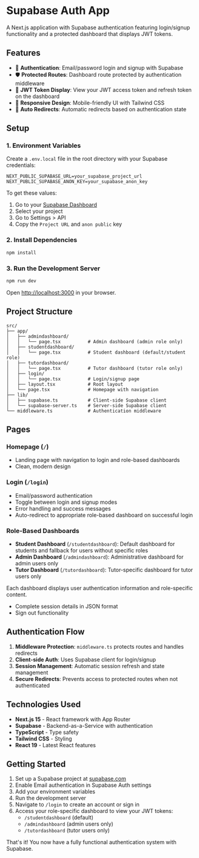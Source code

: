 # Supabase Auth App

A Next.js application with Supabase authentication featuring login/signup functionality and a protected dashboard that displays JWT tokens.

## Features

- 🔐 **Authentication**: Email/password login and signup with Supabase
- 🛡️ **Protected Routes**: Dashboard route protected by authentication middleware
- 🎫 **JWT Token Display**: View your JWT access token and refresh token on the dashboard
- 📱 **Responsive Design**: Mobile-friendly UI with Tailwind CSS
- 🔄 **Auto Redirects**: Automatic redirects based on authentication state

## Setup

### 1. Environment Variables

Create a `.env.local` file in the root directory with your Supabase credentials:

```env
NEXT_PUBLIC_SUPABASE_URL=your_supabase_project_url
NEXT_PUBLIC_SUPABASE_ANON_KEY=your_supabase_anon_key
```

To get these values:
1. Go to your [Supabase Dashboard](https://supabase.com/dashboard)
2. Select your project
3. Go to Settings > API
4. Copy the `Project URL` and `anon public` key

### 2. Install Dependencies

```bash
npm install
```

### 3. Run the Development Server

```bash
npm run dev
```

Open [http://localhost:3000](http://localhost:3000) in your browser.

## Project Structure

```
src/
├── app/
│   ├── admindashboard/
│   │   └── page.tsx          # Admin dashboard (admin role only)
│   ├── studentdashboard/
│   │   └── page.tsx          # Student dashboard (default/student role)
│   ├── tutordashboard/
│   │   └── page.tsx          # Tutor dashboard (tutor role only)
│   ├── login/
│   │   └── page.tsx          # Login/signup page
│   ├── layout.tsx            # Root layout
│   └── page.tsx              # Homepage with navigation
├── lib/
│   ├── supabase.ts           # Client-side Supabase client
│   └── supabase-server.ts    # Server-side Supabase client
└── middleware.ts             # Authentication middleware
```

## Pages

### Homepage (`/`)
- Landing page with navigation to login and role-based dashboards
- Clean, modern design

### Login (`/login`)
- Email/password authentication
- Toggle between login and signup modes
- Error handling and success messages
- Auto-redirect to appropriate role-based dashboard on successful login

### Role-Based Dashboards
- **Student Dashboard** (`/studentdashboard`): Default dashboard for students and fallback for users without specific roles
- **Admin Dashboard** (`/admindashboard`): Administrative dashboard for admin users only  
- **Tutor Dashboard** (`/tutordashboard`): Tutor-specific dashboard for tutor users only

Each dashboard displays user authentication information and role-specific content.
- Complete session details in JSON format
- Sign out functionality

## Authentication Flow

1. **Middleware Protection**: `middleware.ts` protects routes and handles redirects
2. **Client-side Auth**: Uses Supabase client for login/signup
3. **Session Management**: Automatic session refresh and state management
4. **Secure Redirects**: Prevents access to protected routes when not authenticated

## Technologies Used

- **Next.js 15** - React framework with App Router
- **Supabase** - Backend-as-a-Service with authentication
- **TypeScript** - Type safety
- **Tailwind CSS** - Styling
- **React 19** - Latest React features

## Getting Started

1. Set up a Supabase project at [supabase.com](https://supabase.com)
2. Enable Email authentication in Supabase Auth settings
3. Add your environment variables
4. Run the development server
5. Navigate to `/login` to create an account or sign in
6. Access your role-specific dashboard to view your JWT tokens:
   - `/studentdashboard` (default)
   - `/admindashboard` (admin users only)
   - `/tutordashboard` (tutor users only)

That's it! You now have a fully functional authentication system with Supabase.
